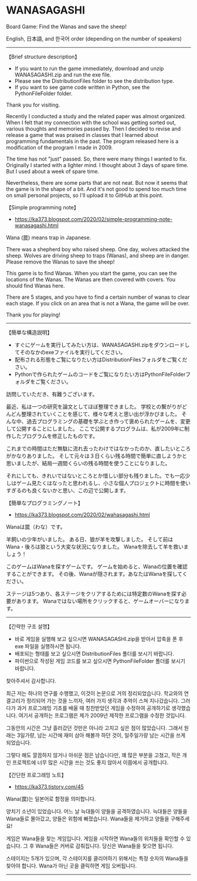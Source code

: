 # WANASAGASHI
Board Game: Find the Wanas and save the sheep!

English, 日本語, and 한국어 order (depending on the number of speakers)


__________________________________________
【Brief structure description】
* If you want to run the game immediately, download and unzip WANASAGASHI.zip and run the exe file.
* Please see the DistributionFiles folder to see the distribution type.
* If you want to see game code written in Python, see the PythonFileFolder folder.

Thank you for visiting.

Recently I conducted a study and the related paper was almost organized.
When I felt that my connection with the school was getting sorted out, various thoughts and memories passed by.
Then I decided to revise and release a game that was praised in classes that I learned about programming fundamentals in the past.
The program released here is a modification of the program I made in 2009.

The time has not "just" passed. So, there were many things I wanted to fix.
Originally I started with a lighter mind. I thought about 3 days of spare time. But I used about a week of spare time.

Nevertheless, there are some parts that are not neat.
But now it seems that the game is in the shape of a bit.
And it's not good to spend too much time on small personal projects, so I'll upload it to GitHub at this point.

【Simple programming note】

* https://ka373.blogspot.com/2020/02/simple-programming-note-wanasagashi.html


Wana (罠) means trap in Japanese.

There was a shepherd boy who raised sheep.
One day, wolves attacked the sheep.
Wolves are driving sheep to traps (Wanas), and sheep are in danger.
Please remove the Wanas to save the sheep!

This game is to find Wanas.
When you start the game, you can see the locations of the Wanas.
The Wanas are then covered with covers. You should find Wanas here.

There are 5 stages, and you have to find a certain number of wanas to clear each stage.
If you click on an area that is not a Wana, the game will be over.

Thank you for playing!


__________________________________________
【簡単な構造説明】
* すぐにゲームを実行してみたい方は、WANASAGASHI.zipをダウンロードしてそのなかのexeファイルを実行してください。
* 配布される形態をご覧になりたい方はDistributionFilesフォルダをご覧ください。
* Pythonで作られたゲームのコードをご覧になりたい方はPythonFileFolderフォルダをご覧ください。

訪問していただき、有難うございます。

最近、私は一つの研究を論文としてほぼ整理できました。
学校との繋がりがどんどん整理されていくことを感じて、様々な考えと思い出が浮かびました。
そんな中、過去プログラミングの基礎を学ぶとき作って褒められたゲームを、変更して公開することにしました。
ここで公開するプログラムは、私が2009年に制作したプログラムを修正したものです。

これまでの時間はただ無駄に流れ去ったわけではなかったのか、直したいところがかなりありました。
そして元々は３日くらい残る時間で簡単に直しようかと思いましたが、結局一週間くらいの残る時間を使うことになりました。

それにしても、きれいではないところとか惜しい部分も残りました。でも一応少しはゲーム見たくはなったと思われるし、小さな個人プロジェクトに時間を使いすぎるのも良くないかと思い、この辺で公開します。

【簡単なプログラミングノート】

* https://ka373.blogspot.com/2020/02/wahasagashi.html


Wanaは罠（わな）です。

羊飼いの少年がいました。
ある日、狼が羊を攻撃しました。
そして前はWana・後ろは狼という大変な状況になりました。
Wanaを除去して羊を救いましょう！

このゲームはWanaを探すゲームです。
ゲームを始めると、Wanaの位置を確認することができます。
その後、Wanaが隠されます。あなたはWanaを探してください。

ステージは5つあり、各ステージをクリアするためには特定数のWanaを探す必要があります。
Wanaではない場所をクリックすると、ゲームオーバーになります。


__________________________________________
【간략한 구조 설명】
* 바로 게임을 실행해 보고 싶으시면 WANASAGASHI.zip을 받아서 압축을 푼 후 exe 파일을 실행하시면 됩니다.
* 배포되는 형태를 보고 싶으시면 DistributionFiles 폴더를 보시기 바랍니다.
* 파이썬으로 작성된 게임 코드를 보고 싶으시면 PythonFileFolder 폴더를 보시기 바랍니다.


찾아주셔서 감사합니다.

최근 저는 하나의 연구를 수행했고, 이것이 논문으로 거의 정리되었습니다.
학교와의 연결고리가 정리되어 가는 것을 느끼자, 여러 가지 생각과 추억이 스쳐 지나갔습니다.
그러다가 과거 프로그래밍 기초를 배울 때 칭찬받았던 게임을 수정하여 공개하기로 생각했습니다.
여기서 공개하는 프로그램은 제가 2009년 제작한 프로그램을 수정한 것입니다.

그동안의 시간은 그냥 흘러갔던 것만은 아니라 고치고 싶은 점이 많았습니다.
그래서 원래는 3일가량, 남는 시간에 재미 삼아 해볼까 하던 것이, 일주일가량 남는 시간을 쓰게 되었습니다.

그렇다 해도 깔끔하지 않거나 아쉬운 점은 남습니다만, 꽤 많은 부분을 고쳤고,
작은 개인 프로젝트에 너무 많은 시간을 쓰는 것도 좋지 않아서 이쯤에서 공개합니다.

【간단한 프로그래밍 노트】

* https://ka373.tistory.com/45


Wana(罠)는 일본어로 함정을 의미합니다.

양치기 소년이 있었습니다.
어느 날 늑대들이 양들을 공격하였습니다.
늑대들은 양들을 Wana들로 몰아갔고, 양들은 위험에 빠졌습니다.
Wana들을 제거하고 양들을 구해주세요!

게임은 Wana들을 찾는 게임입니다.
게임을 시작하면 Wana들의 위치들을 확인할 수 있습니다.
그 후 Wana들은 커버로 감춰집니다. 당신은 Wana들을 찾으면 됩니다.

스테이지는 5개가 있으며, 각 스테이지를 클리어하기 위해서는 특정 숫자의 Wana들을 찾아야 합니다.
Wana가 아닌 곳을 클릭하면 게임 오버됩니다.


__________________________________________
